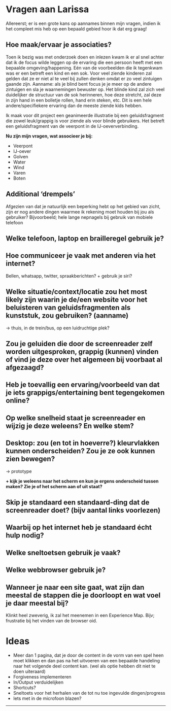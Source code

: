 # Vragen aan Larissa
Allereerst; er is een grote kans op aannames binnen mijn vragen, indien ik het compleet mis heb op een bepaald gebied hoor ik dat erg graag!

## Hoe maak/ervaar je associaties?

Toen ik bezig was met onderzoek doen en inlezen kwam ik er al snel achter dat ik de focus wilde leggen op de ervaring die een persoon heeft met een bepaalde omgeving/happening. Eén van de voorbeelden die ik tegenkwam was er een betreft een kind en een sok. Voor veel ziende kinderen zal gelden dat ze er niet al te veel bij zullen denken omdat er zo veel zintuigen gaande zijn. Aanname: als je blind bent focus je je meer op de andere zintuigen en sla je waarnemingen bewuster op. Het blinde kind zal zich veel duidelijker de structuur van de sok herinneren, hoe deze stretcht, zal deze in zijn hand in een bolletje rollen, hand erin steken, etc. Dit is een hele andere/specifiekere ervaring dan de meeste ziende kids hebben.

Ik maak voor dit project een geanimeerde illustratie bij een geluidsfragment die zowel leuk/grappig is voor ziende als voor blinde gebruikers. Het betreft een geluidsfragment van de veerpont in de IJ-oeververbinding.

**Nu zijn mijn vragen, wat associeer je bij:**

- Veerpont
- IJ-oever
- Golven
- Water
- Wind
- Varen
- Boten


## Additional ‘drempels’

Afgezien van dat je natuurlijk een beperking hebt op het gebied van zicht, zijn er nog andere dingen waarmee ik rekening moet houden bij jou als gebruiker?
Bijvoorbeeld; hele lange nepnagels bij gebruik van mobiele telefoon




## Welke telefoon, laptop en brailleregel gebruik je?



## Hoe communiceer je vaak met anderen via het internet?

Bellen, whatsapp, twitter, spraakberichten? + gebruik je siri?


## Welke situatie/context/locatie zou het most likely zijn waarin je de/een website voor het beluisteren van geluidsfragmenten als kunststuk, zou gebruiken? (aanname)

→ thuis, in de trein/bus, op een luidruchtige plek?


## Zou je geluiden die door de screenreader zelf worden uitgesproken, grappig (kunnen) vinden of vind je deze over het algemeen bij voorbaat al afgezaagd?


## Heb je toevallig een ervaring/voorbeeld van dat je iets grappigs/entertaining bent tegengekomen online?


## Op welke snelheid staat je screenreader en wijzig je deze weleens? En welke stem?


## Desktop: zou (en tot in hoeverre?) kleurvlakken kunnen onderscheiden? Zou je ze ook kunnen zien bewegen?

→ prototype

**+ kijk je weleens naar het scherm en kun je ergens onderscheid tussen maken? Zie je of het scherm aan of uit staat?**


## Skip je standaard een standaard-ding dat de screenreader doet? (bijv aantal links voorlezen)


## Waarbij op het internet heb je standaard écht hulp nodig?


## Welke sneltoetsen gebruik je vaak?


## Welke webbrowser gebruik je?


## Wanneer je naar een site gaat, wat zijn dan meestal de stappen die je doorloopt en wat voel je daar meestal bij?

Klinkt heel zweverig, ik zal het meenemen in een Experience Map. Bijv; frustratie bij het vinden van de browser oid.


# Ideas
- Meer dan 1 pagina, dat je door de content in de vorm van een spel heen moet klikken en dan pas na het uitvoeren van een bepaalde handeling naar het volgende deel content kan. (wel als optie hebben dit niet te doen uiteraard)
- Forgiveness implementeren
- In/Output verduidelijken
- Shortcuts?
- Sneltoets voor het herhalen van de tot nu toe ingevulde dingen/progress
- Iets met in de microfoon blazen?

****
